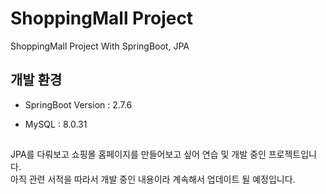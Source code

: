 # ShoppingMall Project

ShoppingMall Project With SpringBoot, JPA

## 개발 환경

- SpringBoot Version : 2.7.6

- MySQL : 8.0.31


## 
JPA를 다뤄보고 쇼핑몰 홈페이지를 만들어보고 싶어 연습 및 개발 중인 프로젝트입니다.<br>
  아직 관련 서적을 따라서 개발 중인 내용이라 계속해서 업데이트 될 예정입니다.
